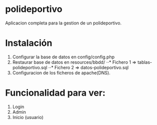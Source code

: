 # polideportivo
Aplicacion completa para la gestion de un polideportivo.

# Instalación

1. Configurar la base de datos en config/config.php
2. Restaurar base de datos en resources/bbdd/
⋅⋅* Fichero 1 => tablas-polideportivo.sql
⋅⋅* Fichero 2 => datos-polideportivo.sql
3. Configuracion de los ficheros de apache(DNS).

# Funcionalidad para ver:
1. Login
2. Admin
3. Inicio (usuario)
